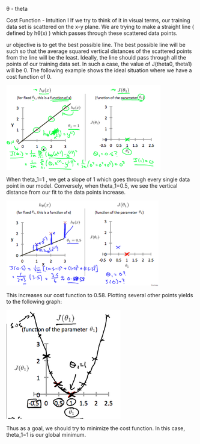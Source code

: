 θ - theta

Cost Function - Intuition I
If we try to think of it in visual terms, our training data set is scattered on the x-y plane. 
We are trying to make a straight line ( defined by hθ(x) ) which passes through these scattered data points.

ur objective is to get the best possible line. 
The best possible line will be such so that the average squared vertical distances of the scattered points from the line will be the least. 
Ideally, the line should pass through all the points of our training data set. 
In such a case, the value of J(theta0, theta1)  will be 0. The following example shows the ideal situation where we have a cost function of 0.

![image1](image1.png) 

When theta_1=1 , we get a slope of 1 which goes through every single data point in our model. Conversely, when theta_1=0.5, 
we see the vertical distance from our fit to the data points increase.

![image2](image2.png) 

This increases our cost function to 0.58. Plotting several other points yields to the following graph:

![image3](image3.png)

Thus as a goal, we should try to minimize the cost function. In this case, theta_1=1 is our global minimum.
